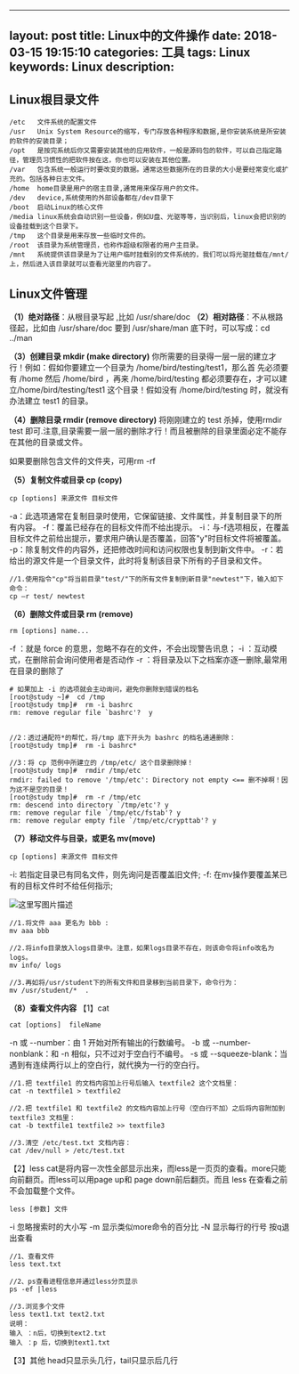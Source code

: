  ---
layout: post
title: Linux中的文件操作
date:   2018-03-15 19:15:10
categories:  工具
tags:  Linux
keywords: Linux
description: 
---


## Linux根目录文件

```
/etc   文件系统的配置文件
/usr   Unix System Resource的缩写，专门存放各种程序和数据,是你安装系统是所安装的软件的安装目录；
/opt   是按完系统后你又需要安装其他的应用软件，一般是源码包的软件，可以自己指定路径，管理员习惯性的把软件按在这，你也可以安装在其他位置。
/var   包含系统一般运行时要改变的数据。通常这些数据所在的目录的大小是要经常变化或扩充的。包括各种日志文件。
/home  home目录是用户的宿主目录,通常用来保存用户的文件。
/dev   device,系统使用的外部设备都在/dev目录下
/boot  启动Linux的核心文件
/media linux系统会自动识别一些设备，例如U盘、光驱等等，当识别后，linux会把识别的设备挂载到这个目录下。
/tmp   这个目录是用来存放一些临时文件的。
/root  该目录为系统管理员，也称作超级权限者的用户主目录。
/mnt   系统提供该目录是为了让用户临时挂载别的文件系统的，我们可以将光驱挂载在/mnt/上，然后进入该目录就可以查看光驱里的内容了。
```

## Linux文件管理

**（1）绝对路径**：从根目录写起 ,比如 /usr/share/doc
**（2）相对路径**：不从根路径起，比如由 /usr/share/doc 要到 /usr/share/man 底下时，可以写成：cd ../man

**（3）创建目录 mkdir (make directory)**
 你所需要的目录得一层一层的建立才行！例如：假如你要建立一个目录为 /home/bird/testing/test1，那么首
先必须要有 /home 然后 /home/bird ，再来 /home/bird/testing 都必须要存在，才可以建立/home/bird/testing/test1 这个目录！假如没有 /home/bird/testing 时，就没有办法建立 test1 的目录。

**（4）删除目录 rmdir (remove directory)**
将刚刚建立的 test 杀掉，使用rmdir test 即可.注意,目录需要一层一层的删除才行！而且被删除的目录里面必定不能存在其他的目录或文件。

如果要删除包含文件的文件夹，可用rm -rf

**（5）复制文件或目录 cp (copy)**

```
cp [options] 来源文件 目标文件
```
-a：此选项通常在复制目录时使用，它保留链接、文件属性，并复制目录下的所有内容。
-f：覆盖已经存在的目标文件而不给出提示。
-i：与-f选项相反，在覆盖目标文件之前给出提示，要求用户确认是否覆盖，回答"y"时目标文件将被覆盖。 
-p：除复制文件的内容外，还把修改时间和访问权限也复制到新文件中。
-r：若给出的源文件是一个目录文件，此时将复制该目录下所有的子目录和文件。 

```
//1.使用指令"cp"将当前目录"test/"下的所有文件复制到新目录"newtest"下，输入如下命令：
cp –r test/ newtest          
```


**（6）删除文件或目录 rm (remove)**

```
rm [options] name...
```
-f ：就是 force 的意思，忽略不存在的文件，不会出现警告讯息；
-i ：互动模式，在删除前会询问使用者是否动作
-r ：将目录及以下之档案亦逐一删除,最常用在目录的删除了
```
# 如果加上 -i 的选项就会主动询问，避免你删除到错误的档名
[root@study ~]#  cd /tmp
[root@study tmp]#  rm -i bashrc
rm: remove regular file `bashrc'?  y


//2：透过通配符*的帮忙，将/tmp 底下开头为 bashrc 的档名通通删除：
[root@study tmp]#  rm -i bashrc*

//3：将 cp 范例中所建立的 /tmp/etc/ 这个目录删除掉！
[root@study tmp]#  rmdir /tmp/etc
rmdir: failed to remove '/tmp/etc': Directory not empty <== 删不掉啊！因为这不是空的目录！
[root@study tmp]#  rm -r /tmp/etc
rm: descend into directory `/tmp/etc'? y
rm: remove regular file `/tmp/etc/fstab'? y
rm: remove regular empty file `/tmp/etc/crypttab'? y
```

**（7）移动文件与目录，或更名 mv(move)**

```
cp [options] 来源文件 目标文件
```
-i: 若指定目录已有同名文件，则先询问是否覆盖旧文件;
 -f: 在mv操作要覆盖某已有的目标文件时不给任何指示;

![这里写图片描述](http://p7lixluhf.bkt.clouddn.com/20180320175422703.png)

```
//1.将文件 aaa 更名为 bbb :
mv aaa bbb

//2.将info目录放入logs目录中。注意，如果logs目录不存在，则该命令将info改名为logs。
mv info/ logs 

//3.再如将/usr/student下的所有文件和目录移到当前目录下，命令行为：
mv /usr/student/*  . 
```

**（8）查看文件内容**
【1】cat
```
cat [options]  fileName
```
-n 或 --number：由 1 开始对所有输出的行数编号。
-b 或 --number-nonblank：和 -n 相似，只不过对于空白行不编号。
-s 或 --squeeze-blank：当遇到有连续两行以上的空白行，就代换为一行的空白行。

```
//1.把 textfile1 的文档内容加上行号后输入 textfile2 这个文档里：
cat -n textfile1 > textfile2

//2.把 textfile1 和 textfile2 的文档内容加上行号（空白行不加）之后将内容附加到 textfile3 文档里：
cat -b textfile1 textfile2 >> textfile3

//3.清空 /etc/test.txt 文档内容：
cat /dev/null > /etc/test.txt
```
【2】less
cat是将内容一次性全部显示出来，而less是一页页的查看。more只能向前翻页。而less可以用page up和 page down前后翻页。而且 less 在查看之前不会加载整个文件。

```
less [参数] 文件 
```
 -i 忽略搜索时的大小写
-m 显示类似more命令的百分比
-N 显示每行的行号
按q退出查看
```
//1、查看文件
less text.txt

//2、ps查看进程信息并通过less分页显示
ps -ef |less

//3.浏览多个文件
less text1.txt text2.txt
说明：
输入 ：n后，切换到text2.txt
输入 ：p 后，切换到text1.txt
```
【3】其他
head只显示头几行，tail只显示后几行